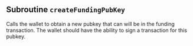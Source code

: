 ## Subroutine `createFundingPubKey`

Calls the wallet to obtain a new pubkey that can will be in the funding transaction. The wallet should have the ability to sign a transaction for this pubkey.

